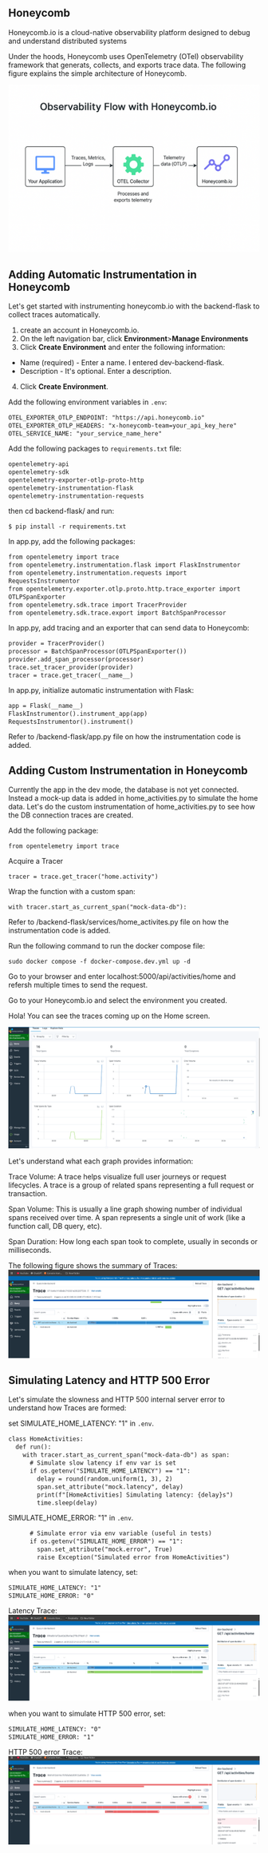 ## Honeycomb

Honeycomb.io is a cloud-native observability platform designed to debug and understand distributed systems

Under the hoods, Honeycomb uses OpenTelemetry (OTel) observability framework that generats, collects, and exports trace data. The following figure explains the simple architecture of Honeycomb.

![honeycomb.io](/images/honeycomb.png)


## Adding Automatic Instrumentation in Honeycomb

Let's get started with instrumenting honeycomb.io with the backend-flask to collect traces automatically.

1. create an account in Honeycomb.io.
2. On the left navigation bar, click **Environment**>**Manage Environments**
3. Click **Create Environment** and enter the following information:
- Name (required) - Enter a name. I entered dev-backend-flask.
- Description - It's optional. Enter a description.
4. Click **Create Environment**.


Add the following environment variables in `.env`:
```
OTEL_EXPORTER_OTLP_ENDPOINT: "https://api.honeycomb.io"
OTEL_EXPORTER_OTLP_HEADERS: "x-honeycomb-team=your_api_key_here"
OTEL_SERVICE_NAME: "your_service_name_here"
```

Add the following packages to `requirements.txt` file:
```
opentelemetry-api 
opentelemetry-sdk 
opentelemetry-exporter-otlp-proto-http 
opentelemetry-instrumentation-flask 
opentelemetry-instrumentation-requests
```

then cd backend-flask/ and run:
```
$ pip install -r requirements.txt
```

In app.py, add the following packages:
```
from opentelemetry import trace
from opentelemetry.instrumentation.flask import FlaskInstrumentor
from opentelemetry.instrumentation.requests import RequestsInstrumentor
from opentelemetry.exporter.otlp.proto.http.trace_exporter import OTLPSpanExporter
from opentelemetry.sdk.trace import TracerProvider
from opentelemetry.sdk.trace.export import BatchSpanProcessor
```

In app.py, add tracing and an exporter that can send data to Honeycomb:
```
provider = TracerProvider()
processor = BatchSpanProcessor(OTLPSpanExporter())
provider.add_span_processor(processor)
trace.set_tracer_provider(provider)
tracer = trace.get_tracer(__name__)
```

In app.py, initialize automatic instrumentation with Flask:
```
app = Flask(__name__)
FlaskInstrumentor().instrument_app(app)
RequestsInstrumentor().instrument()
```

Refer to /backend-flask/app.py file on how the instrumentation code is added.


## Adding Custom Instrumentation in Honeycomb

Currently the app in the dev mode, the database is not yet connected. Instead a mock-up data is added in home_activities.py to simulate the home data. Let's do the custom instrumentation of home_activities.py to see how the DB connection traces are created.

Add the following package:
```
from opentelemetry import trace
```

Acquire a Tracer
```
tracer = trace.get_tracer("home.activity")

```

Wrap the function with a custom span:

```
with tracer.start_as_current_span("mock-data-db"):
```

Refer to /backend-flask/services/home_activites.py file on how the instrumentation code is added.

Run the following command to run the docker compose file:
```
sudo docker compose -f docker-compose.dev.yml up -d
```

Go to your browser and enter localhost:5000/api/activities/home and refersh multiple times to send the request.

Go to your Honeycomb.io and select the environment you created.

Hola! You can see the traces coming up on the Home screen.

![](/images/traces.png)

Let's understand what each graph provides information:

Trace Volume: A trace helps visualize full user journeys or request lifecycles. A trace is a group of related spans representing a full request or transaction.

Span Volume: This is usually a line graph showing number of individual spans received over time. A span represents a single unit of work (like a function call, DB query, etc).

Span Duration: How long each span took to complete, usually in seconds or milliseconds.

The following figure shows the summary of Traces:
![](/images/trace-summary.png)


## Simulating Latency and HTTP 500 Error

Let's simulate the slowness and HTTP 500 internal server error to understand how Traces are formed:

set SIMULATE_HOME_LATENCY: "1" in `.env`.

```
class HomeActivities:
  def run():
    with tracer.start_as_current_span("mock-data-db") as span:
      # Simulate slow latency if env var is set
      if os.getenv("SIMULATE_HOME_LATENCY") == "1":
        delay = round(random.uniform(1, 3), 2)
        span.set_attribute("mock.latency", delay)
        print(f"[HomeActivities] Simulating latency: {delay}s")
        time.sleep(delay)
``` 

SIMULATE_HOME_ERROR: "1" in `.env`. 


```
      # Simulate error via env variable (useful in tests)
      if os.getenv("SIMULATE_HOME_ERROR") == "1":
        span.set_attribute("mock.error", True)
        raise Exception("Simulated error from HomeActivities")
```        

when you want to simulate latency, set:
```
SIMULATE_HOME_LATENCY: "1"
SIMULATE_HOME_ERROR: "0"
```

Latency Trace:
![](/images/latency.png)

when you want to simulate HTTP 500 error, set:
```
SIMULATE_HOME_LATENCY: "0"
SIMULATE_HOME_ERROR: "1"
```

HTTP 500 error Trace:
![](/images/http500error.png)
